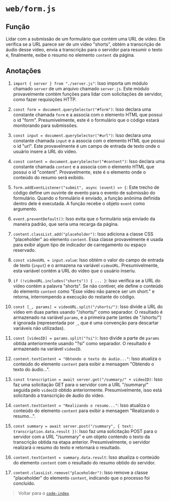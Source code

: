 # `web/form.js`

## Função

Lidar com a submissão de um formulário que contém uma URL de vídeo. Ele verifica se a URL parece ser de um vídeo "shorts", obtém a transcrição de áudio desse vídeo, envia a transcrição para o servidor para resumir o texto e, finalmente, exibe o resumo no elemento `content` da página.

## Anotações

1. `import { server } from "./server.js"`: Isso importa um módulo chamado `server` de um arquivo chamado `server.js`. Este módulo provavelmente contém funções para lidar com solicitações de servidor, como fazer requisições HTTP.

2. `const form = document.querySelector("#form")`: Isso declara uma constante chamada `form` e a associa com o elemento HTML que possui o id "form". Presumivelmente, este é o formulário que o código estará monitorando para submissões.

3. `const input = document.querySelector("#url")`: Isso declara uma constante chamada `input` e a associa com o elemento HTML que possui o id "url". Este provavelmente é um campo de entrada de texto onde o usuário insere a URL do vídeo.

4. `const content = document.querySelector("#content")`: Isso declara uma constante chamada `content` e a associa com o elemento HTML que possui o id "content". Provavelmente, este é o elemento onde o conteúdo do resumo será exibido.

5. `form.addEventListener("submit", async (event) => {`: Este trecho de código define um ouvinte de evento para o evento de submissão do formulário. Quando o formulário é enviado, a função anônima definida dentro dele é executada. A função recebe o objeto `event` como argumento.

6. `event.preventDefault()`: Isso evita que o formulário seja enviado da maneira padrão, que seria uma recarga da página.

7. `content.classList.add("placeholder")`: Isso adiciona a classe CSS "placeholder" ao elemento `content`. Essa classe provavelmente é usada para exibir algum tipo de indicador de carregamento ou espaço reservado.

8. `const videoURL = input.value`: Isso obtém o valor do campo de entrada de texto (`input`) e o armazena na variável `videoURL`. Presumivelmente, esta variável contém a URL do vídeo que o usuário inseriu.

9. `if (!videoURL.includes("shorts")) { ... }`: Isso verifica se a URL do vídeo contém a palavra "shorts". Se não contiver, ele define o conteúdo do elemento `content` como "Esse vídeo não parece ser um short." e retorna, interrompendo a execução do restante do código.

10. `const [_, params] = videoURL.split("/shorts/")`: Isso divide a URL do vídeo em duas partes usando "/shorts/" como separador. O resultado é armazenado na variável `params`, e a primeira parte (antes de "/shorts/") é ignorada (representada por `_`, que é uma convenção para descartar variáveis não utilizadas).

11. `const [videoID] = params.split("?si")`: Isso divide a parte de `params` obtida anteriormente usando "?si" como separador. O resultado é armazenado na variável `videoID`.

12. `content.textContent = "Obtendo o texto do áudio..."`: Isso atualiza o conteúdo do elemento `content` para exibir a mensagem "Obtendo o texto do áudio...".

13. `const transcription = await server.get("/summary/" + videoID)`: Isso faz uma solicitação GET para o servidor com a URL "/summary/" seguida pelo `videoID` obtido anteriormente. Presumivelmente, isso está solicitando a transcrição de áudio do vídeo.

14. `content.textContent = "Realizando o resumo..."`: Isso atualiza o conteúdo do elemento `content` para exibir a mensagem "Realizando o resumo...".

15. `const summary = await server.post("/summary", { text: transcription.data.result })`: Isso faz uma solicitação POST para o servidor com a URL "/summary" e um objeto contendo o texto da transcrição obtida na etapa anterior. Presumivelmente, o servidor realizará o resumo do texto e retornará o resultado.

16. `content.textContent = summary.data.result`: Isso atualiza o conteúdo do elemento `content` com o resultado do resumo obtido do servidor.

17. `content.classList.remove("placeholder")`: Isso remove a classe "placeholder" do elemento `content`, indicando que o processo foi concluído.

> Voltar para o [`code-index`](../../code-index.md)
